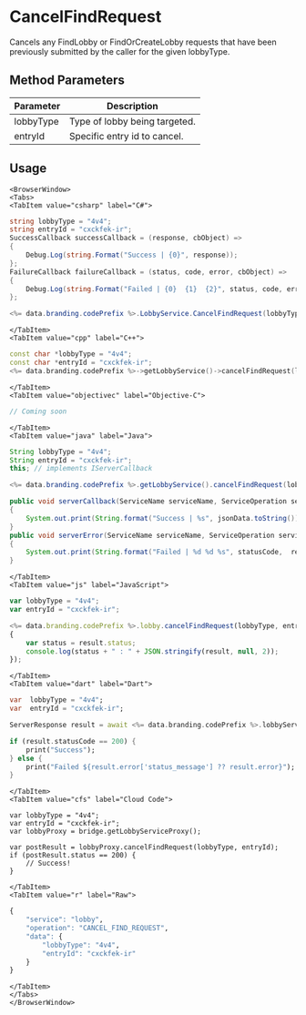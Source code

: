 # CancelFindRequest

Cancels any FindLobby or FindOrCreateLobby requests that have been previously submitted by the caller for the given lobbyType.

<PartialServop service_name="lobby" operation_name="CANCEL_FIND_REQUEST" />

## Method Parameters

| Parameter | Description                   |
| --------- | ----------------------------- |
| lobbyType | Type of lobby being targeted. |
| entryId   | Specific entry id to cancel.  |

## Usage

```mdx-code-block
<BrowserWindow>
<Tabs>
<TabItem value="csharp" label="C#">
```

```csharp
string lobbyType = "4v4";
string entryId = "cxckfek-ir";
SuccessCallback successCallback = (response, cbObject) =>
{
    Debug.Log(string.Format("Success | {0}", response));
};
FailureCallback failureCallback = (status, code, error, cbObject) =>
{
    Debug.Log(string.Format("Failed | {0}  {1}  {2}", status, code, error));
};

<%= data.branding.codePrefix %>.LobbyService.CancelFindRequest(lobbyType, entryId, successCallback, failureCallback);
```

```mdx-code-block
</TabItem>
<TabItem value="cpp" label="C++">
```

```cpp
const char *lobbyType = "4v4";
const char *entryId = "cxckfek-ir";
<%= data.branding.codePrefix %>->getLobbyService()->cancelFindRequest(lobbyType, entryId, this);
```

```mdx-code-block
</TabItem>
<TabItem value="objectivec" label="Objective-C">
```

```objectivec
// Coming soon
```

```mdx-code-block
</TabItem>
<TabItem value="java" label="Java">
```

```java
String lobbyType = "4v4";
String entryId = "cxckfek-ir";
this; // implements IServerCallback

<%= data.branding.codePrefix %>.getLobbyService().cancelFindRequest(lobbyType, entryId, this);

public void serverCallback(ServiceName serviceName, ServiceOperation serviceOperation, JSONObject jsonData)
{
    System.out.print(String.format("Success | %s", jsonData.toString()));
}
public void serverError(ServiceName serviceName, ServiceOperation serviceOperation, int statusCode, int reasonCode, String jsonError)
{
    System.out.print(String.format("Failed | %d %d %s", statusCode,  reasonCode, jsonError.toString()));
}
```

```mdx-code-block
</TabItem>
<TabItem value="js" label="JavaScript">
```

```javascript
var lobbyType = "4v4";
var entryId = "cxckfek-ir";

<%= data.branding.codePrefix %>.lobby.cancelFindRequest(lobbyType, entryId, result =>
{
	var status = result.status;
	console.log(status + " : " + JSON.stringify(result, null, 2));
});
```

```mdx-code-block
</TabItem>
<TabItem value="dart" label="Dart">
```

```dart
var  lobbyType = "4v4";
var  entryId = "cxckfek-ir";

ServerResponse result = await <%= data.branding.codePrefix %>.lobbyService.cancelFindRequest(lobbyType:lobbyType, entryId:entryId);

if (result.statusCode == 200) {
    print("Success");
} else {
    print("Failed ${result.error['status_message'] ?? result.error}");
}
```

```mdx-code-block
</TabItem>
<TabItem value="cfs" label="Cloud Code">
```

```cfscript
var lobbyType = "4v4";
var entryId = "cxckfek-ir";
var lobbyProxy = bridge.getLobbyServiceProxy();

var postResult = lobbyProxy.cancelFindRequest(lobbyType, entryId);
if (postResult.status == 200) {
    // Success!
}
```

```mdx-code-block
</TabItem>
<TabItem value="r" label="Raw">
```

```r
{
	"service": "lobby",
	"operation": "CANCEL_FIND_REQUEST",
	"data": {
		"lobbyType": "4v4",
		"entryId": "cxckfek-ir"
	}
}
```

```mdx-code-block
</TabItem>
</Tabs>
</BrowserWindow>
```
